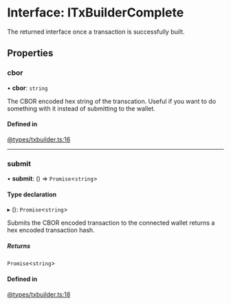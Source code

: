 # Interface: ITxBuilderComplete

The returned interface once a transaction is successfully built.

## Properties

### cbor

• **cbor**: `string`

The CBOR encoded hex string of the transcation. Useful if you want to do something with it instead of submitting to the wallet.

#### Defined in

[@types/txbuilder.ts:16](https://github.com/SundaeSwap-finance/sundae-sdk/blob/main/packages/core/src/@types/txbuilder.ts#L16)

___

### submit

• **submit**: () => `Promise`<`string`\>

#### Type declaration

▸ (): `Promise`<`string`\>

Submits the CBOR encoded transaction to the connected wallet returns a hex encoded transaction hash.

##### Returns

`Promise`<`string`\>

#### Defined in

[@types/txbuilder.ts:18](https://github.com/SundaeSwap-finance/sundae-sdk/blob/main/packages/core/src/@types/txbuilder.ts#L18)
